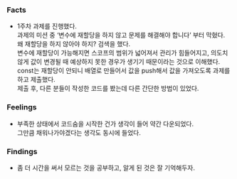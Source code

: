 ### Facts
* 1주차 과제를 진행했다.   
과제의 미션 중 ‘변수에 재할당을 하지 않고 문제를 해결해야 합니다’ 부터 막혔다.   
왜 재할당을 하지 않아야 하지? 검색을 했다.   
변수에 재할당이 가능해지면 스코프의 범위가 넓어져서 관리가 힘들어지고, 의도치 않게 값이 변경될 때 예상하지 못한 경우가 생기기 때문이라는 것으로 이해했다.   
const는 재할당이 안되니 배열로 만들어서 값을 push해서 값을 가져오도록 과제를 하고 제출했다.   
제출 후, 다른 분들이 작성한 코드를 봤는데 다른 간단한 방법이 있었다.   

### Feelings
* 부족한 상태에서 코드숨을 시작한 건가 생각이 들어 약간 다운되었다.   
그만큼 채워나가야겠다는 생각도 동시에 들었다.   

### Findings
* 좀 더 시간을 써서 모르는 것을 공부하고, 알게 된 것은 잘 기억해두자.
